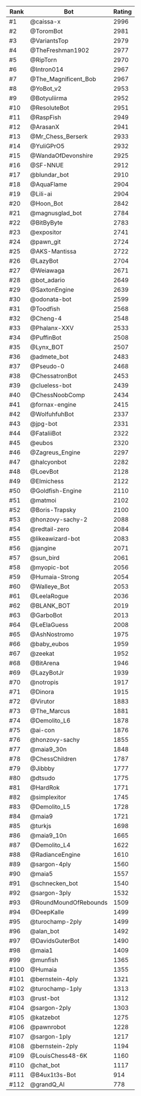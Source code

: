 Rank|Bot|Rating
---|---|---
#1|@caissa-x|2996
#2|@ToromBot|2981
#3|@VariantsTop|2979
#4|@TheFreshman1902|2977
#5|@RipTorn|2970
#6|@Intron014|2967
#7|@The_Magnificent_Bob|2967
#8|@YoBot_v2|2953
#9|@Botyuliirma|2952
#10|@ResoluteBot|2951
#11|@RaspFish|2949
#12|@ArasanX|2941
#13|@Mr_Chess_Berserk|2933
#14|@YuliGPrO5|2932
#15|@WandaOfDevonshire|2925
#16|@SF-NNUE|2912
#17|@blundar_bot|2910
#18|@AquaFlame|2904
#19|@Lili-ai|2904
#20|@Hoon_Bot|2842
#21|@magnusglad_bot|2784
#22|@BitByByte|2783
#23|@expositor|2741
#24|@pawn_git|2724
#25|@AKS-Mantissa|2722
#26|@LazyBot|2704
#27|@Weiawaga|2671
#28|@bot_adario|2649
#29|@SaxtonEngine|2639
#30|@odonata-bot|2599
#31|@Toodfish|2568
#32|@Cheng-4|2548
#33|@Phalanx-XXV|2533
#34|@PuffinBot|2508
#35|@Lynx_BOT|2507
#36|@admete_bot|2483
#37|@Pseudo-0|2468
#38|@ChessatronBot|2453
#39|@clueless-bot|2439
#40|@ChessNoobComp|2434
#41|@fornax-engine|2415
#42|@WolfuhfuhBot|2337
#43|@jpg-bot|2331
#44|@FataliiBot|2322
#45|@eubos|2320
#46|@Zagreus_Engine|2297
#47|@halcyonbot|2282
#48|@LoevBot|2128
#49|@Elmichess|2122
#50|@Goldfish-Engine|2110
#51|@matmoi|2102
#52|@Boris-Trapsky|2100
#53|@honzovy-sachy-2|2088
#54|@redtail-zero|2084
#55|@likeawizard-bot|2083
#56|@jangine|2071
#57|@sun_bird|2061
#58|@myopic-bot|2056
#59|@Humaia-Strong|2054
#60|@Walleye_Bot|2053
#61|@LeelaRogue|2036
#62|@BLANK_BOT|2019
#63|@GarboBot|2013
#64|@LeElaGuess|2008
#65|@AshNostromo|1975
#66|@baby_eubos|1959
#67|@zeekat|1952
#68|@BitArena|1946
#69|@LazyBotJr|1939
#70|@notropis|1917
#71|@Dinora|1915
#72|@Virutor|1883
#73|@The_Marcus|1881
#74|@Demolito_L6|1878
#75|@ai-con|1876
#76|@honzovy-sachy|1855
#77|@maia9_30n|1848
#78|@ChessChildren|1787
#79|@Jibbby|1777
#80|@dtsudo|1775
#81|@HardRok|1771
#82|@simplexitor|1745
#83|@Demolito_L5|1728
#84|@maia9|1721
#85|@turkjs|1698
#86|@maia9_10n|1665
#87|@Demolito_L4|1622
#88|@RadianceEngine|1610
#89|@sargon-4ply|1560
#90|@maia5|1557
#91|@schnecken_bot|1540
#92|@sargon-3ply|1532
#93|@RoundMoundOfRebounds|1509
#94|@DeepKalle|1499
#95|@turochamp-2ply|1499
#96|@alan_bot|1492
#97|@DavidsGuterBot|1490
#98|@maia1|1409
#99|@munfish|1365
#100|@Humaia|1355
#101|@bernstein-4ply|1321
#102|@turochamp-1ply|1313
#103|@rust-bot|1312
#104|@sargon-2ply|1303
#105|@katzebot|1275
#106|@pawnrobot|1228
#107|@sargon-1ply|1217
#108|@bernstein-2ply|1194
#109|@LouisChess48-6K|1160
#110|@chat_bot|1117
#111|@B4ux1t3s-Bot|914
#112|@grandQ_AI|778
